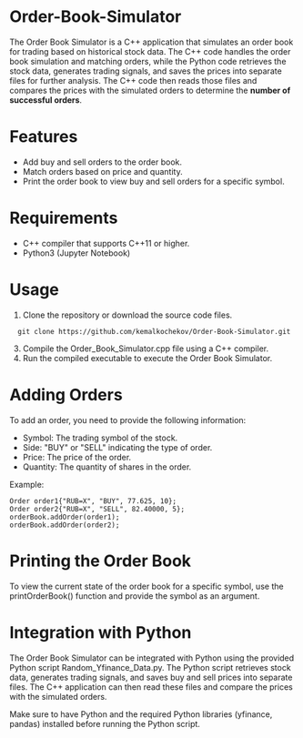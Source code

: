 # Order-Book-Simulator

The Order Book Simulator is a C++ application that simulates an order book for trading based on historical stock data. The C++ code handles the order book simulation and matching orders, while the Python code retrieves the stock data, generates trading signals, and saves the prices into separate files for further analysis. The C++ code then reads those files and compares the prices with the simulated orders to determine the **number of successful orders**.

# Features
 - Add buy and sell orders to the order book.
 - Match orders based on price and quantity.
 - Print the order book to view buy and sell orders for a specific symbol.

# Requirements
- C++ compiler that supports C++11 or higher.
- Python3 (Jupyter Notebook)

# Usage
1. Clone the repository or download the source code files.
```
  git clone https://github.com/kemalkochekov/Order-Book-Simulator.git
```
3. Compile the Order_Book_Simulator.cpp file using a C++ compiler.
4. Run the compiled executable to execute the Order Book Simulator.

# Adding Orders
To add an order, you need to provide the following information:
- Symbol: The trading symbol of the stock.
- Side: "BUY" or "SELL" indicating the type of order.
- Price: The price of the order.
- Quantity: The quantity of shares in the order.

Example: 
```
Order order1{"RUB=X", "BUY", 77.625, 10};
Order order2{"RUB=X", "SELL", 82.40000, 5};
orderBook.addOrder(order1);
orderBook.addOrder(order2);
```
# Printing the Order Book
To view the current state of the order book for a specific symbol, use the printOrderBook() function and provide the symbol as an argument.

# Integration with Python
The Order Book Simulator can be integrated with Python using the provided Python script Random_Yfinance_Data.py. The Python script retrieves stock data, generates trading signals, and saves buy and sell prices into separate files. The C++ application can then read these files and compare the prices with the simulated orders.

Make sure to have Python and the required Python libraries (yfinance, pandas) installed before running the Python script.
